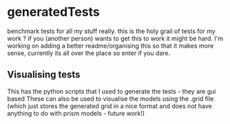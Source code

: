 # generatedTests
benchmark tests for all my stuff really. this is the holy grail of tests for my work ? 
if you (another person) wants to get this to work it might be hard.
I'm working on adding a better readme/organising this so that it makes more sense, currently its all over the place 
so enter if you dare. 

## Visualising tests 
This has the python scripts that I used to generate the tests - they are gui based 
These can also be used to visualise the models using the .grid file (which just stores the generated grid in a nice format and does not have anything to do with prism models - future work!)
